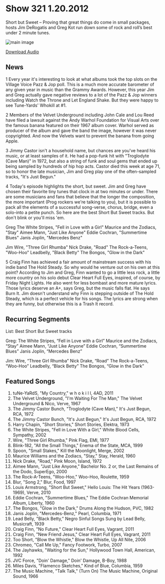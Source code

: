 # Show 321 1.20.2012
Short but Sweet – Proving that great things do come in small packages, hosts Jim DeRogatis and Greg Kot run down some of rock and roll’s best under 2 minute tunes.

![main image](http://www.soundopinions.org/images/2012/shortbutsweet.jpg)

[Download Audio](http://audio.soundopinions.org/streams/2012/01/so_20120120.m3u)

## News
1 Every year it's interesting to look at what albums took the top slots on the Village Voice Pazz & Jop poll. This is a much more accurate barometer of any given year in music than the Grammy Awards. However, this year Jim and Greg actually gave negative reviews to a lot of the Pazz & Jop winners including Watch the Throne and Let England Shake. But they were happy to see Tune-Yards' Whokill at #1.

2 Members of the Velvet Underground including John Cale and Lou Reed have filed a lawsuit against the Andy Warhol Foundation for Visual Arts over the famous banana featured on their 1967 album cover. Warhol served as producer of the album and gave the band the image, however it was never copyrighted. And now the Velvets want to prevent the banana from going Apple.

3 Jimmy Castor isn't a household name, but chances are you've heard his music, or at least samples of it. He had a pop-funk hit with "Troglodyte (Cave Man)" in 1972, but also a string of funk and soul gems that ended up being sampled by hundreds of hip hop acts. Castor died this week at age 71, so to honor the late musician, Jim and Greg play one of the often-sampled tracks, "It's Just Begun."

4 Today's episode highlights the short, but sweet. Jim and Greg have chosen their favorite tiny tunes that clock in at two minutes or under. There are some musicians and fans that believe that the longer the composition, the more important (Prog rockers we're talking to you), but it is possible to pack all the elements of a successful song-verse, chorus, bridge, even a solo-into a petite punch. So here are the best Short But Sweet tracks. But don't blink or you'll miss 'em.

Greg
The White Stripes, "Fell in Love with a Girl"
Maurice and the Zodiacs, "Stay"
Aimee Mann, "Just Like Anyone" 
Eddie Cochran, "Summertime Blues"
Janis Joplin, "Mercedes Benz"

Jim
Wire, "Three Girl Rhumba"
Nick Drake, "Road"
The Rock-a-Teens, "Woo-Hoo"
Leadbelly, "Black Betty"
The Bongos, "Glow in the Dark"

5 Craig Finn has achieved a fair amount of mainstream success with his indie band The Hold Steady. So why would he venture out on his own at this point? According to Jim and Greg, Finn wanted to go a little less rock, a little more country on his solo debut Clear Heart Full Eyes, inspired, of course, by Friday Night Lights. He also went for less bombast and more mature lyrics. Those lyrics deserve an A+, says Greg, but the music falls flat. He says Burn It. Jim doesn't understand why Finn is stepping outside of The Hold Steady, which is a perfect vehicle for his songs. The lyrics are strong when they are funny, but otherwise this is a Trash It record.

## Recurring Segments
List: Best Short But Sweet tracks

Greg:
The White Stripes, “Fell in Love with a Girl”
Maurice and the Zodiacs, “Stay”
Aimee Mann, “Just Like Anyone” 
Eddie Cochran, “Summertime Blues”
Janis Joplin, “Mercedes Benz”

Jim:
Wire, “Three Girl Rhumba”
Nick Drake, “Road”
The Rock-a-Teens, “Woo-Hoo”
Leadbelly, “Black Betty”
The Bongos, “Glow in the Dark”

## Featured Songs
1. tuNe-YaRdS, "My Country," w h o k i l l, 4AD, 2011
2. The Velvet Underground, "I'm Waiting For The Man," The Velvet Underground & Nico, Verve, 1967
3. The Jimmy Castor Bunch, "Troglodyte (Cave Man)," It's Just Begun, RCA, 1972
4. The Jimmy Castor Bunch, "It's Just Begun," It's Just Begun, RCA, 1972
5. Harry Chapin, "Short Stories," Short Stories, Elektra, 1973
6. The White Stripes, "Fell in Love With a Girl," White Blood Cells, Sympathy, 2002
7. Wire, "Three Girl Rhumba," Pink Flag, EMI, 1977
8. Blink-182, "All the Small Things," Enema of the State, MCA, 1999
9. Spoon, "Small Stakes," Kill the Moonlight, Merge, 2002
10. Maurice Williams and the Zodiacs, "Stay," Stay, Herald, 1960
11. Nick Drake, "Road," Pink Moon, Island, 1972
12. Aimee Mann, "Just Like Anyone," Bachelor No. 2 or, the Last Remains of the Dodo, SuperEgo, 2000
13. The Rock-A-Teens, "Woo-Hoo," Woo-Hoo, Roulette, 1959
14. Blur, "Song 2," Blur, Food, 1997
15. Louis Armstrong, "Short But Sweet," Hello Louis: The Hit Years (1963-1969), Verve, 2010
16. Eddie Cochran, "Summertime Blues," The Eddie Cochran Memorial Album, Liberty, 1960
17. The Bongos, "Glow in the Dark," Drums Along the Hudson, PVC, 1982
18. Janis Joplin, "Mercedes-Benz," Pearl, Columbia, 1971
19. Lead Belly, "Black Betty," Negro Sinful Songs Sung by Lead Belly, Musicraft, 1939
20. Craig Finn, "No Future," Clear Heart Full Eyes, Vagrant, 2011
21. Craig Finn, "New Friend Jesus," Clear Heart Full Eyes, Vagrant, 2011
22. Too Short, "Blow the Whistle," Blow the Whistle, Up All Nite, 2006
23. Chromeo, "Call Me Up," Fancy Footwork, Turbo, 2007
24. The Jayhawks, "Waiting for the Sun," Hollywood Town Hall, American, 1992
25. JVC Force, "Doin' Damage," Doin' Damage, B-Boy, 1988
26. Miles Davis, "Flamenco Sketches," Kind of Blue, Columbia, 1959
27. The Music Machine, "Talk Talk," (Turn On) The Music Machine, Original Sound, 1966
